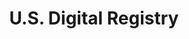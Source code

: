 ---
# This topic lives at
# https://digital.gov/topics/us-digital-registry

# Topic Title
title: "U.S. Digital Registry"

# description — keep it short and clear
# summary: ""

# Weight
weight: 1

# For more information on managing topics,
# see https://github.com/GSA/digitalgov.gov/wiki/topics
---